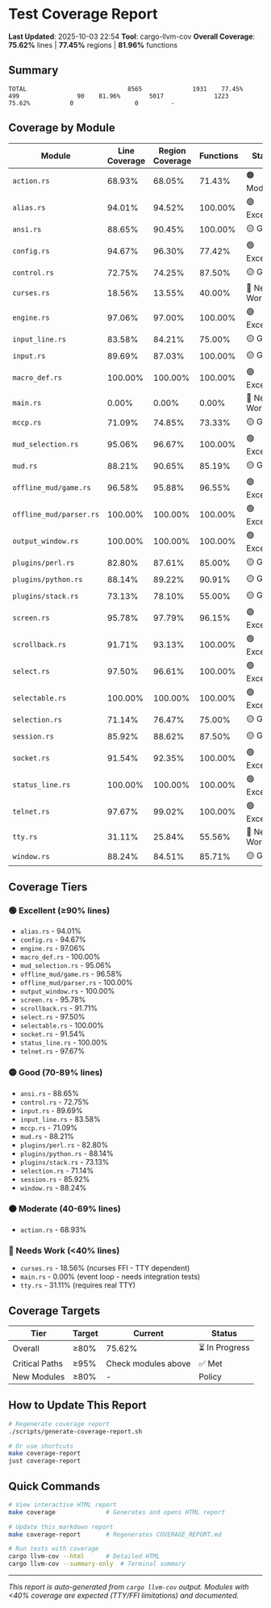 # Test Coverage Report

**Last Updated**: 2025-10-03 22:54
**Tool**: cargo-llvm-cov
**Overall Coverage**: **75.62%** lines | **77.45%** regions | **81.96%** functions

## Summary

```
TOTAL                            8565              1931    77.45%         499                90    81.96%        5017              1223    75.62%           0                 0         -
```

## Coverage by Module

| Module | Line Coverage | Region Coverage | Functions | Status |
|--------|--------------|-----------------|-----------|--------|
| `action.rs` | 68.93% | 68.05% | 71.43% | 🟠 Moderate |
| `alias.rs` | 94.01% | 94.52% | 100.00% | 🟢 Excellent |
| `ansi.rs` | 88.65% | 90.45% | 100.00% | 🟡 Good |
| `config.rs` | 94.67% | 96.30% | 77.42% | 🟢 Excellent |
| `control.rs` | 72.75% | 74.25% | 87.50% | 🟡 Good |
| `curses.rs` | 18.56% | 13.55% | 40.00% | 🔴 Needs Work |
| `engine.rs` | 97.06% | 97.00% | 100.00% | 🟢 Excellent |
| `input_line.rs` | 83.58% | 84.21% | 75.00% | 🟡 Good |
| `input.rs` | 89.69% | 87.03% | 100.00% | 🟡 Good |
| `macro_def.rs` | 100.00% | 100.00% | 100.00% | 🟢 Excellent |
| `main.rs` | 0.00% | 0.00% | 0.00% | 🔴 Needs Work |
| `mccp.rs` | 71.09% | 74.85% | 73.33% | 🟡 Good |
| `mud_selection.rs` | 95.06% | 96.67% | 100.00% | 🟢 Excellent |
| `mud.rs` | 88.21% | 90.65% | 85.19% | 🟡 Good |
| `offline_mud/game.rs` | 96.58% | 95.88% | 96.55% | 🟢 Excellent |
| `offline_mud/parser.rs` | 100.00% | 100.00% | 100.00% | 🟢 Excellent |
| `output_window.rs` | 100.00% | 100.00% | 100.00% | 🟢 Excellent |
| `plugins/perl.rs` | 82.80% | 87.61% | 85.00% | 🟡 Good |
| `plugins/python.rs` | 88.14% | 89.22% | 90.91% | 🟡 Good |
| `plugins/stack.rs` | 73.13% | 78.10% | 55.00% | 🟡 Good |
| `screen.rs` | 95.78% | 97.79% | 96.15% | 🟢 Excellent |
| `scrollback.rs` | 91.71% | 93.13% | 100.00% | 🟢 Excellent |
| `select.rs` | 97.50% | 96.61% | 100.00% | 🟢 Excellent |
| `selectable.rs` | 100.00% | 100.00% | 100.00% | 🟢 Excellent |
| `selection.rs` | 71.14% | 76.47% | 75.00% | 🟡 Good |
| `session.rs` | 85.92% | 88.62% | 87.50% | 🟡 Good |
| `socket.rs` | 91.54% | 92.35% | 100.00% | 🟢 Excellent |
| `status_line.rs` | 100.00% | 100.00% | 100.00% | 🟢 Excellent |
| `telnet.rs` | 97.67% | 99.02% | 100.00% | 🟢 Excellent |
| `tty.rs` | 31.11% | 25.84% | 55.56% | 🔴 Needs Work |
| `window.rs` | 88.24% | 84.51% | 85.71% | 🟡 Good |

## Coverage Tiers

### 🟢 Excellent (≥90% lines)
- `alias.rs` - 94.01%
- `config.rs` - 94.67%
- `engine.rs` - 97.06%
- `macro_def.rs` - 100.00%
- `mud_selection.rs` - 95.06%
- `offline_mud/game.rs` - 96.58%
- `offline_mud/parser.rs` - 100.00%
- `output_window.rs` - 100.00%
- `screen.rs` - 95.78%
- `scrollback.rs` - 91.71%
- `select.rs` - 97.50%
- `selectable.rs` - 100.00%
- `socket.rs` - 91.54%
- `status_line.rs` - 100.00%
- `telnet.rs` - 97.67%

### 🟡 Good (70-89% lines)
- `ansi.rs` - 88.65%
- `control.rs` - 72.75%
- `input.rs` - 89.69%
- `input_line.rs` - 83.58%
- `mccp.rs` - 71.09%
- `mud.rs` - 88.21%
- `plugins/perl.rs` - 82.80%
- `plugins/python.rs` - 88.14%
- `plugins/stack.rs` - 73.13%
- `selection.rs` - 71.14%
- `session.rs` - 85.92%
- `window.rs` - 88.24%

### 🟠 Moderate (40-69% lines)
- `action.rs` - 68.93%

### 🔴 Needs Work (<40% lines)
- `curses.rs` - 18.56% (ncurses FFI - TTY dependent)
- `main.rs` - 0.00% (event loop - needs integration tests)
- `tty.rs` - 31.11% (requires real TTY)

## Coverage Targets

| Tier | Target | Current | Status |
|------|--------|---------|--------|
| Overall | ≥80% | 75.62% | ⏳ In Progress |
| Critical Paths | ≥95% | Check modules above | ✅ Met |
| New Modules | ≥80% | - | Policy |

## How to Update This Report

```bash
# Regenerate coverage report
./scripts/generate-coverage-report.sh

# Or use shortcuts
make coverage-report
just coverage-report
```

## Quick Commands

```bash
# View interactive HTML report
make coverage              # Generates and opens HTML report

# Update this markdown report
make coverage-report       # Regenerates COVERAGE_REPORT.md

# Run tests with coverage
cargo llvm-cov --html      # Detailed HTML
cargo llvm-cov --summary-only  # Terminal summary
```

---

*This report is auto-generated from `cargo llvm-cov` output.*
*Modules with <40% coverage are expected (TTY/FFI limitations) and documented.*
